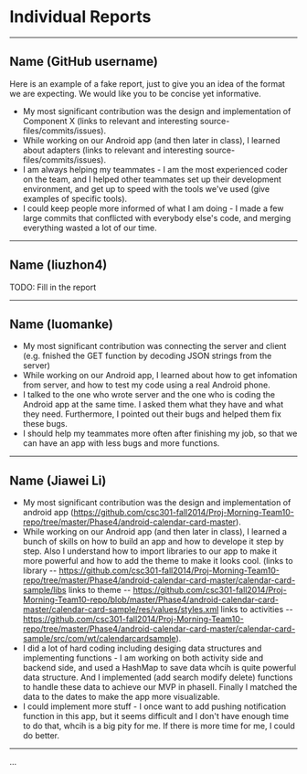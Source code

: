 # Individual Reports

-----

## Name (GitHub username)

Here is an example of a fake report, just to give you an idea of the format we are expecting.
We would like you to be concise yet informative.

 * My most significant contribution was the design and implementation of Component X (links to relevant and interesting source-files/commits/issues).
 * While working on our Android app (and then later in class), I learned about adapters (links to relevant and interesting source-files/commits/issues).
 * I am always helping my teammates - I am the most experienced coder on the team, and I helped other teammates set up their development environment, and get up to speed with the tools we've used (give examples of specific tools).
 * I could keep people more informed of what I am doing - I made a few large commits that conflicted with everybody else's code, and merging everything wasted a lot of our time.

----

## Name (liuzhon4)

TODO: Fill in the report

----

## Name (luomanke)

* My most significant contribution was connecting the server and client (e.g. fnished the GET function by decoding JSON strings from the server)
* While working on our Android app, I learned about how to get infomation from server, and how to test my code using a real Android phone. 
* I talked to the one who wrote server and the one who is coding the Android app at the same time. I asked them what they have and what they need. Furthermore, I pointed out their bugs and helped them fix these bugs.
* I should help my teammates more often after finishing my job, so that we can have an app with less bugs and more functions. 

----

## Name (Jiawei Li)

 * My most significant contribution was the design and implementation of android app (https://github.com/csc301-fall2014/Proj-Morning-Team10-repo/tree/master/Phase4/android-calendar-card-master).
 * While working on our Android app (and then later in class), I learned a bunch of skills on how to build an app and how to develope it step by step. Also I understand how to import libraries to our app to make it more powerful and how to add the theme to make it looks cool.                                                                                            (links to library -- https://github.com/csc301-fall2014/Proj-Morning-Team10-repo/tree/master/Phase4/android-calendar-card-master/calendar-card-sample/libs                                                                                            links to theme -- https://github.com/csc301-fall2014/Proj-Morning-Team10-repo/blob/master/Phase4/android-calendar-card-master/calendar-card-sample/res/values/styles.xml                                                                             links to activities -- https://github.com/csc301-fall2014/Proj-Morning-Team10-repo/tree/master/Phase4/android-calendar-card-master/calendar-card-sample/src/com/wt/calendarcardsample).
 * I did a lot of hard coding including desiging data structures and implementing functions - I am working on both activity side and backend side, and used a HashMap to save data whcih is quite powerful data structure. And I implemented (add search modify delete) functions to handle these data to achieve our MVP in phaseII. Finally I matched the data to the dates to make the app more visualizable. 
 * I could implement more stuff - I once want to add pushing notification function in this app, but it seems difficult and I don't have enough time to do that, whcih is a big pity for me. If there is more time for me, I could do better.

----
...


